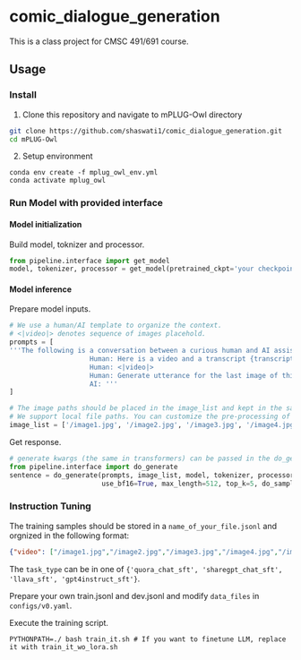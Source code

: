 # comic_dialogue_generation
This is a class project for CMSC 491/691 course.

## Usage
### Install
1. Clone this repository and navigate to mPLUG-Owl directory
```bash
git clone https://github.com/shaswati1/comic_dialogue_generation.git
cd mPLUG-Owl
```

2. Setup environment
```Shell
conda env create -f mplug_owl_env.yml
conda activate mplug_owl
```

### Run Model with provided interface
#### Model initialization
Build model, toknizer and processor.
```Python
from pipeline.interface import get_model
model, tokenizer, processor = get_model(pretrained_ckpt='your checkpoint directory', use_bf16='use bf16 or not')
```

#### Model inference
Prepare model inputs.
```Python
# We use a human/AI template to organize the context.
# <|video|> denotes sequence of images placehold.
prompts = [
'''The following is a conversation between a curious human and AI assistant. The assistant gives helpful, detailed, and polite answers to the user's questions.
                    Human: Here is a video and a transcript {transcript}.
                    Human: <|video|>
                    Human: Generate utterance for the last image of this video.
                    AI: '''
]

# The image paths should be placed in the image_list and kept in the same order as in the prompts.
# We support local file paths. You can customize the pre-processing of images by modifying the mplug_owl.modeling_mplug_owl.ImageProcessor
image_list = ['/image1.jpg', '/image2.jpg', '/image3.jpg', '/image4.jpg']
```


Get response.
```Python
# generate kwargs (the same in transformers) can be passed in the do_generate()
from pipeline.interface import do_generate
sentence = do_generate(prompts, image_list, model, tokenizer, processor, 
                       use_bf16=True, max_length=512, top_k=5, do_sample=True)
```

### Instruction Tuning
The training samples should be stored in a ```name_of_your_file.jsonl``` and orgnized in the following format:
```json
{"video": ["/image1.jpg","/image2.jpg","/image3.jpg","/image4.jpg","/image5.jpg","/image6.jpg","/image7.jpg"],"text": "The following is a conversation between a curious human and AI assistant. The assistant gives helpful, detailed, and polite answers to the user's questions.\nHuman: <video>\nHuman: Generate utterance for the last image of this video. Image1: when i wound this watch ii just took off into space now it is running down and im landing ! \nImage2: this is the craziest watch in the world ! i gotta show it to the mob ! \nImage3: weight less ! hey , fellers , i was looking for you want to show you something important !\nImage4: so you know how to wind the watch so what ? he is wasting our time ! lets blow !\nImage5: wait a minute fellers ! you aint seen it yet ---\nImage6: hey let go of me ! who do you think you are a helicopter or something ? all of a sudden i ' m getting a very terrific idea !\nAI: i just touched him and he started floating with me if i touched an armored car full of money , it might float too ! this is one experiment i gotta try !.","label": "i just touched him and he started floating with me if i touched an armored car full of money , it might float too ! this is one experiment i gotta try !","task_type": "gpt4instruct_sft"}

```
The ```task_type``` can be in one of ```{'quora_chat_sft', 'sharegpt_chat_sft', 'llava_sft', 'gpt4instruct_sft'}```.

Prepare your own train.jsonl and dev.jsonl and modify ```data_files``` in ```configs/v0.yaml```.

Execute the training script.
```
PYTHONPATH=./ bash train_it.sh # If you want to finetune LLM, replace it with train_it_wo_lora.sh
```